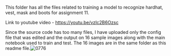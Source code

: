 This folder has all the files related to training a model to recognize hardhat, vest, mask and boots for assignment 11.

Link to youtube video - https://youtu.be/vzIc2B6Ozsc

Since the source code has too many files, I have uploaded only the config file that was edited and the output on 16 sample images along with the main notebook used to train and test.
The 16 images are in the same folder as this readme file.![0776](https://user-images.githubusercontent.com/56063876/146685038-7e4fe670-d448-47c7-a992-4979a4d05c52.png)
